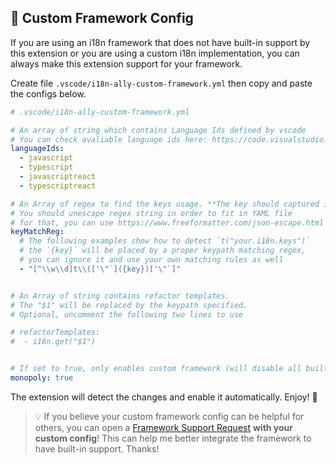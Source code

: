 ## 🎎 Custom Framework Config

If you are using an i18n framework that does not have built-in support by this extension or you are using a custom i18n implementation, you can always make this extension support for your framework.

Create file `.vscode/i18n-ally-custom-framework.yml` then copy and paste the configs below.

```yaml
# .vscode/i18n-ally-custom-framework.yml

# An array of string which contains Language Ids defined by vscode
# You can check avaliable language ids here: https://code.visualstudio.com/docs/languages/overview#_language-id
languageIds:
  - javascript
  - typescript
  - javascriptreact
  - typescriptreact

# An Array of regex to find the keys usage. **The key should captured in the first match group**.
# You should unescape regex string in order to fit in YAML file
# for that, you can use https://www.freeformatter.com/json-escape.html
keyMatchReg:
  # The following examples show how to detect `t("your.i18n.keys")`
  # the `{key}` will be placed by a proper keypath matching regex,
  # you can ignore it and use your own matching rules as well
  - "[^\\w\\d]t\\(['\"`]({key})['\"`]"


# An Array of string contains refactor templates.
# The "$1" will be replaced by the keypath specified.
# Optional, uncomment the following two lines to use

# refactorTemplates:
#  - i18n.get("$1")


# If set to true, only enables custom framework (will disable all built-in frameworks)
monopoly: true
```

The extension will detect the changes and enable it automatically. Enjoy! 🎉

> 💡 If you believe your custom framework config can be helpful for others, you can open a [Framework Support Request](https://github.com/antfu/i18n-ally/issues/new?assignees=&labels=framework+request&template=framework-support-request.md&title=%5BFramework+Request%5D) **with your custom config**! This can help me better integrate the framework to have built-in support. Thanks!
